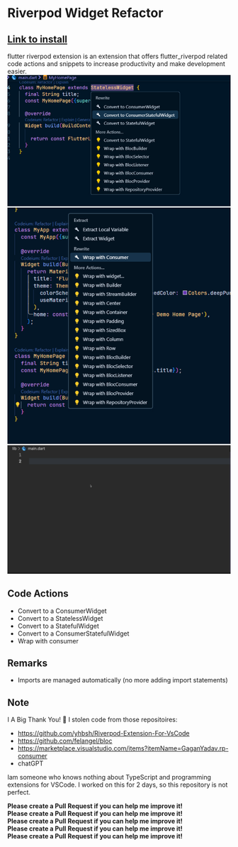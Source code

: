 # Riverpod Widget Refactor
[Link to install](https://marketplace.visualstudio.com/items?itemName=QuangTrung.riverpod-widget-refactor&ssr=false#review-details)
---

flutter riverpod extension is an extension that offers flutter_riverpod related code actions and snippets to increase productivity and make development easier.
![alt text](image.png)
![alt text](image-1.png)
![](./showcase.gif)

## Code Actions

- Convert to a ConsumerWidget
- Convert to a StatelessWidget
- Convert to a StatefulWidget
- Convert to a ConsumerStatefulWidget
- Wrap with consumer

## Remarks

- Imports are managed automatically (no more adding import statements)

## Note

I A Big Thank You! 🎉
I stolen code from those repositoires:

- https://github.com/yhbsh/Riverpod-Extension-For-VsCode
- https://github.com/felangel/bloc
- https://marketplace.visualstudio.com/items?itemName=GaganYadav.rp-consumer
- chatGPT

Iam someone who knows nothing about TypeScript and programming extensions for VSCode. I worked on this for 2 days, so this repository is not perfect.

**Please create a Pull Request if you can help me improve it!**  
**Please create a Pull Request if you can help me improve it!**  
**Please create a Pull Request if you can help me improve it!**  
**Please create a Pull Request if you can help me improve it!**  
**Please create a Pull Request if you can help me improve it!**
